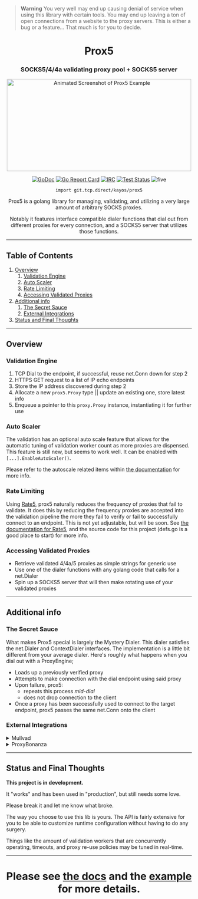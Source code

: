 > **Warning**
> You very well may end up causing denial of service when using this library with certain tools. You may end up leaving a ton of open connections from a website to the proxy servers. This is either a bug or a feature... That much is for you to decide.

<div align="center"><h1>Prox5</h1>

### SOCKS5/4/4a validating proxy pool + SOCKS5 server

<img alt="Animated Screenshot of Prox5 Example" height=250 width=500 src="https://tcp.ac/i/3WRfz.gif" />

[![GoDoc](https://godoc.org/git.tcp.direct/kayos/prox5?status.svg)](https://pkg.go.dev/git.tcp.direct/kayos/prox5) [![Go Report Card](https://goreportcard.com/badge/github.com/yunginnanet/prox5)](https://goreportcard.com/report/github.com/yunginnanet/prox5) [![IRC](https://img.shields.io/badge/ircd.chat-%23tcpdirect-blue.svg)](ircs://ircd.chat:6697/#tcpdirect) [![Test Status](https://github.com/yunginnanet/prox5/actions/workflows/go.yml/badge.svg)](https://github.com/yunginnanet/prox5/actions/workflows/go.yml) ![five](https://img.shields.io/badge/fhjones-55555-blue)

`import git.tcp.direct/kayos/prox5`

Prox5 is a golang library for managing, validating, and utilizing a very large amount of arbitrary SOCKS proxies.

Notably it features interface compatible dialer functions that dial out from different proxies for every connection, and a SOCKS5 server that utilizes those functions.

---

</div>

## Table of Contents

   1. [Overview](#overview)
      1. [Validation Engine](#validation-engine)
      1. [Auto Scaler](#auto-scaler)
      1. [Rate Limiting](#rate-limiting)
      1. [Accessing Validated Proxies](#accessing-validated-proxies)
   1. [Additional info](#additional-info)
      1. [The Secret Sauce](#the-secret-sauce)
      1. [External Integrations](#external-integrations)
   1. [Status and Final Thoughts](#status-and-final-thoughts)

---

## Overview

### Validation Engine

  1) TCP Dial to the endpoint, if successful, reuse net.Conn down for step 2
  2) HTTPS GET request to a list of IP echo endpoints
  3) Store the IP address discovered during step 2
  4) Allocate a new `prox5.Proxy` type || update an existing one, store latest info
  5) Enqueue a pointer to this `proxy.Proxy` instance, instantiating it for further use

### Auto Scaler

The validation has an optional auto scale feature that allows for the automatic tuning of validation worker count as more proxies are dispensed. 
This feature is still new, but seems to work well. It can be enabled with `[...].EnableAutoScaler()`. 

Please refer to the autoscale related items within [the documentation](https://pkg.go.dev/git.tcp.direct/kayos/prox5) for more info.

### Rate Limiting

Using [Rate5](https://github.com/yunginnanet/Rate5), prox5 naturally reduces the frequency of proxies that fail to validate. It does this by reducing the frequency proxies are accepted into the validation pipeline the more they fail to verify or fail to successfully connect to an endpoint. This is not yet adjustable, but will be soon. See [the documentation for Rate5](https://pkg.go.dev/git.tcp.direct/kayos/rate5), and the source code for this project (defs.go is a good place to start) for more info.

### Accessing Validated Proxies

 - Retrieve validated 4/4a/5 proxies as simple strings for generic use
 - Use one of the dialer functions with any golang code that calls for a net.Dialer
 - Spin up a SOCKS5 server that will then make rotating use of your validated proxies

---

## Additional info

### The Secret Sauce

What makes Prox5 special is largely the Mystery Dialer. This dialer satisfies the net.Dialer and ContextDialer interfaces. The implementation is a little bit different from your average dialer. Here's roughly what happens when you dial out with a ProxyEngine;

- Loads up a previously verified proxy
- Attempts to make connection with the dial endpoint using said proxy
- Upon failure, prox5:
  - repeats this process *mid-dial*
  - does not drop connection to the client
- Once a proxy has been successfully used to connect to the target endpoint, prox5 passes the same net.Conn onto the client

### External Integrations

<details>
  <summary>Mullvad</summary>


Take a look at [mullsox](https://git.tcp.direct/kayos/mullsox) for an easy way to access all of the mullvad proxies reachable from any one VPN endpoint. It is trivial to feed the results of `GetAndVerifySOCKS` into prox5. 

Here's a snippet that should just about get you there:

```golang
package main

import (
    "os"
    "time"

    "git.tcp.direct/kayos/mullsox"
    "git.tcp.direct/kayos/prox5"
)

func main() {
	p5 := prox5.NewProxyEngine()
	mc := mullsox.NewChecker()

	if err := mc.Update(); err != nil {
		println(err.Error())
		return
	}

	incoming, _ := mc.GetAndVerifySOCKS()

	var count = 0
	for line := range incoming {
		if p5.LoadSingleProxy(line.String()) {
			count++
		}
	}

	if count == 0 {
		println("failed to load any proxies")
		return
	}

	if err := p5.Start(); err != nil {
		println(err.Error())
		return
	}
	
	go func() {
		if err := p5.StartSOCKS5Server("127.0.0.1:42069", "", ""); err != nil {
			println(err.Error())
			os.Exit(1)
		}
	}()
	
	time.Sleep(time.Millisecond * 500)
	
	println("proxies loaded and socks server started")
}
```
</details>

<details>
  <summary>ProxyBonanza</summary>

Take a look at [ProxyGonanza](https://git.tcp.direct/kayos/proxygonanza)

_(TODO: code example here)_

</details>

---

## Status and Final Thoughts

**This project is in development.** 

It "works" and has been used in "production", but still needs some love.

Please break it and let me know what broke.


The way you choose to use this lib is yours. The API is fairly extensive for you to be able to customize runtime configuration without having to do any surgery.

Things like the amount of validation workers that are concurrently operating, timeouts, and proxy re-use policies may be tuned in real-time. 

---

<div align="center">

# **Please see [the docs](https://pkg.go.dev/git.tcp.direct/kayos/prox5) and the [example](example/main.go) for more details.**
	
</div>
